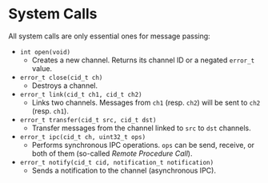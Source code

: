 # System Calls
All system calls are only essential ones for message passing:

- `int open(void)`
  - Creates a new channel. Returns its channel ID or a negated `error_t` value.
- `error_t close(cid_t ch)`
  - Destroys a channel.
- `error_t link(cid_t ch1, cid_t ch2)`
  - Links two channels. Messages from `ch1` (resp. `ch2`) will be sent to `ch2`
    (resp. `ch1`).
- `error_t transfer(cid_t src, cid_t dst)`
  - Transfer messages from the channel linked to `src` to `dst` channels.
- `error_t ipc(cid_t ch, uint32_t ops)`
  - Performs synchronous IPC operations. `ops` can be send, receive, or both
    of them (so-called *Remote Procedure Call*).
- `error_t notify(cid_t cid, notification_t notification)`
  - Sends a notification to the channel (asynchronous IPC).
